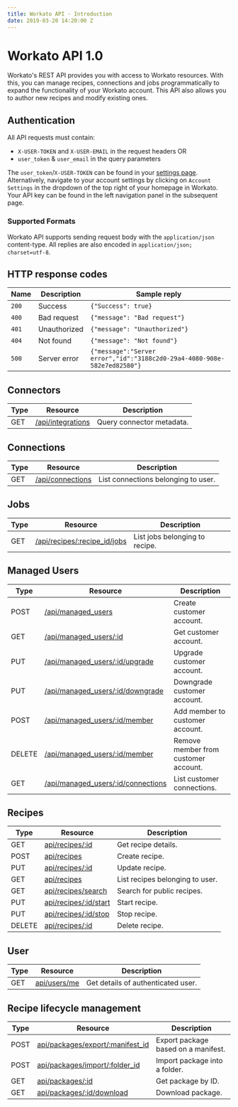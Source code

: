 ```yaml
---
title: Workato API - Introduction
date: 2019-03-20 14:20:00 Z
---
```


# Workato API 1.0
Workato's REST API provides you with access to Workato resources. With this, you can manage recipes, connections and jobs programmatically to expand the functionality of your Workato account. This API also allows you to author new recipes and modify existing ones.

## Authentication
All API requests must contain:

- `X-USER-TOKEN` and `X-USER-EMAIL` in the request headers
OR
- `user_token` & `user_email` in the query parameters

The `user_token`/`X-USER-TOKEN` can be found in your [settings page](https://www.workato.com/users/current/edit#api_key). Alternatively, navigate to your account settings by clicking on `Account Settings` in the dropdown of the top right of your homepage in Workato. Your API key can be found in the left navigation panel in the subsequent page.

### Supported Formats
Workato API supports sending request body with the `application/json` content-type. All replies are also encoded in `application/json; charset=utf-8`.

## HTTP response codes

<div class='api_input'></div>

| Name  | Description  | Sample reply                  |
|-------|--------------|-------------------------------|
| `200` | Success      | `{"Success": true}`           |
| `400` | Bad request  | `{"message": "Bad request"}`  |
| `401` | Unauthorized | `{"message": "Unauthorized"}` |
| `404` | Not found    | `{"message": "Not found"}`    |
| `500` | Server error | `{"message":"Server error","id":"3188c2d0-29a4-4080-908e-582e7ed82580"}` |

## Connectors

<div class='api_quick_reference'> </div>

| Type |Resource | Description |
|------|---------|-------------|
| GET | [/api/integrations](/workato-api/adapters.md#list-connector-metadata) | Query connector metadata.|

## Connections

<div class='api_quick_reference'> </div>

| Type |Resource | Description |
|------|---------|-------------|
| GET | [/api/connections](/workato-api/connections.md) | List connections belonging to user. |

## Jobs

<div class='api_quick_reference'> </div>

| Type |Resource | Description |
|------|---------|-------------|
| GET | [/api/recipes/:recipe_id/jobs](/workato-api/jobs.md#list-jobs-from-a-recipe) | List jobs belonging to recipe. |

## Managed Users

<div class='api_quick_reference'> </div>

<div class='api_quick_reference'> </div>

| Type | Resource | Description |
|------|----------|-------------|
| POST | [/api/managed_users](/workato-api/managed-users.md#create-customer-account) | Create customer account. |
| GET  | [/api/managed_users/:id](/workato-api/managed-users.md#get-customer-account) | Get customer account. |
| PUT  | [/api/managed_users/:id/upgrade](/workato-api/managed-users.md#upgrade-customer-account) | Upgrade customer account. |
| PUT  | [/api/managed_users/:id/downgrade](/workato-api/managed-users.md#downgrade-customer-account) | Downgrade customer account. |
| POST | [/api/managed_users/:id/member](/workato-api/managed-users.md#add-member-to-customer-account) | Add member to customer account. |
| DELETE | [/api/managed_users/:id/member](/workato-api/managed-users.md#remove-member-from-customer-account) |  Remove member from customer account. |
| GET  | [/api/managed_users/:id/connections](/workato-api/managed-users.md#list-customer-connections)| List customer connections. |

## Recipes

<div class='api_quick_reference'> </div>

| Type | Resource | Description |
|------|----------|-------------|
| GET  | [api/recipes/:id](/workato-api/recipes.md#get-recipe-details) | Get recipe details. |
| POST | [api/recipes](/workato-api/recipes.md#create-a-recipe) | Create recipe. |
| PUT  | [api/recipes/:id](/workato-api/recipes.md#update-a-recipe) | Update recipe. |
| GET  | [api/recipes](/workato-api/recipes.md#list-recipes-belonging-to-user)| List recipes belonging to user. |
| GET  | [api/recipes/search](/workato-api/recipes.md#search-for-public-recipes) | Search for public recipes. |
| PUT  | [api/recipes/:id/start](/workato-api/recipes.md#start-recipe) | Start recipe. |
| PUT  | [api/recipes/:id/stop](/workato-api/recipes.md#stop-recipe) | Stop recipe. |
| DELETE | [api/recipes/:id](/workato-api/recipes.md#delete-recipe) | Delete recipe. |

## User

<div class='api_quick_reference'> </div>

| Type | Resource | Description |
|------|----------|-------------|
| GET  | [api/users/me](/workato-api/users.md#get-user-details) | Get details of authenticated user. |

## Recipe lifecycle management

<div class='api_quick_reference'> </div>

| Type | Resource | Description |
|------|----------|-------------|
| POST | [api/packages/export/:manifest_id](/workato-api/recipe-lifecycle-management.md#export-package-based-on-a-manifest) | Export package based on a manifest. |
| POST | [api/packages/import/:folder_id](/workato-api/recipe-lifecycle-management.md#import-package-into-a-folder) | Import package into a folder. |
| GET  | [api/packages/:id](/workato-api/recipe-lifecycle-management.md#get-package-by-id) | Get package by ID. |
| GET  | [api/packages/:id/download](/workato-api/recipe-lifecycle-management.md#download-package) | Download package. |
